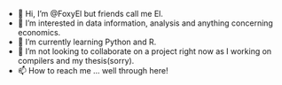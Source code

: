 - 👋 Hi, I’m @FoxyEl but friends call me El.
- 👀 I’m interested in data information, analysis and anything concerning economics. 
- 🌱 I’m currently learning Python and R.
- 💞️ I’m not looking to collaborate on a project right now as I working on compilers and my thesis(sorry).
- 📫 How to reach me ... well through here!

<!---
LogiFoxy/LogiFoxy is a ✨ special ✨ repository because its `README.md` (this file) appears on your GitHub profile.
You can click the Preview link to take a look at your changes.
--->
